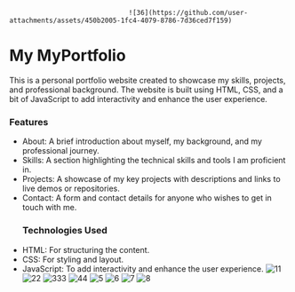                                   ![36](https://github.com/user-attachments/assets/450b2005-1fc4-4079-8786-7d36ced7f159)

# My MyPortfolio
This is a personal portfolio website created to showcase my skills, projects, and professional background. The website is built using HTML, CSS, and a bit of JavaScript to add interactivity and enhance the user experience.
### Features
- About: A brief introduction about myself, my background, and my professional journey.
- Skills: A section highlighting the technical skills and tools I am proficient in.
- Projects: A showcase of my key projects with descriptions and links to live demos or repositories.
- Contact: A form and contact details for anyone who wishes to get in touch with me.
  ### Technologies Used
- HTML: For structuring the content.
- CSS: For styling and layout.
- JavaScript: To add interactivity and enhance the user experience.
![11](https://github.com/user-attachments/assets/45714f88-aae0-4a91-9e1f-b174d42f9d3f)
![22](https://github.com/user-attachments/assets/7f3041a6-a69e-498b-ade6-d0e6c42bb93a)
![333](https://github.com/user-attachments/assets/484069cd-0fbb-4b3f-a208-50d77e3cb3e8)
![44](https://github.com/user-attachments/assets/5a67e2eb-18c9-4159-8d4d-ade1de1f8d82)
![5](https://github.com/user-attachments/assets/77e18c23-77b0-4597-8cf7-7805acfea8e5)
![6](https://github.com/user-attachments/assets/980676fa-4631-4f14-8258-9b7372550cc6)
![7](https://github.com/user-attachments/assets/29cefac6-f634-4436-8968-95ad20a972a8)
![8](https://github.com/user-attachments/assets/7908834b-c489-4cbd-a6fe-fe38b8285484)


